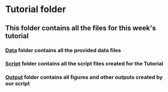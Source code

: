 # Tutorial folder

## This folder contains all the files for this week's tutorial

### [Data](./Data) folder contains all the provided data files

### [Script](./Script) folder contains all the script files created for the Tutorial

### [Output](./Output) folder contains all figures and other outputs created by our script

